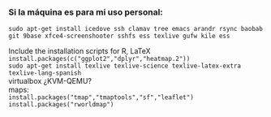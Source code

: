 ### Si la máquina es para mi uso personal:

```sudo apt-get install icedove ssh clamav tree emacs arandr rsync baobab git 9base xfce4-screenshooter sshfs ess texlive gufw kile ess```


Include the installation scripts for 
R, LaTeX  
```install.packages(c("ggplot2","dplyr","heatmap.2"))```  
```sudo apt-get install texlive texlive-science texlive-latex-extra texlive-lang-spanish```  
virtualbox
¿KVM-QEMU?  
maps:  
```install.packages("tmap","tmaptools","sf","leaflet")```  
```install.packages("rworldmap") ```
